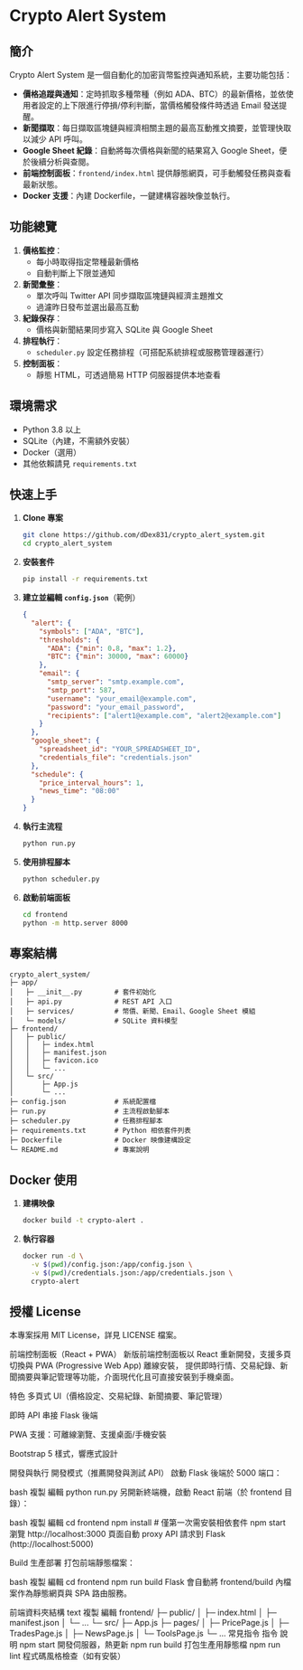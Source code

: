 # Crypto Alert System

## 簡介
Crypto Alert System 是一個自動化的加密貨幣監控與通知系統，主要功能包括：

- **價格追蹤與通知**：定時抓取多種幣種（例如 ADA、BTC）的最新價格，並依使用者設定的上下限進行停損/停利判斷，當價格觸發條件時透過 Email 發送提醒。
- **新聞擷取**：每日擷取區塊鏈與經濟相關主題的最高互動推文摘要，並管理快取以減少 API 呼叫。
- **Google Sheet 紀錄**：自動將每次價格與新聞的結果寫入 Google Sheet，便於後續分析與查閱。
- **前端控制面板**：`frontend/index.html` 提供靜態網頁，可手動觸發任務與查看最新狀態。
- **Docker 支援**：內建 Dockerfile，一鍵建構容器映像並執行。

## 功能總覽
1. **價格監控**：
   - 每小時取得指定幣種最新價格
   - 自動判斷上下限並通知
2. **新聞彙整**：
   - 單次呼叫 Twitter API 同步擷取區塊鏈與經濟主題推文
   - 過濾昨日發布並選出最高互動
3. **紀錄保存**：
   - 價格與新聞結果同步寫入 SQLite 與 Google Sheet
4. **排程執行**：
   - `scheduler.py` 設定任務排程（可搭配系統排程或服務管理器運行）
5. **控制面板**：
   - 靜態 HTML，可透過簡易 HTTP 伺服器提供本地查看

## 環境需求
- Python 3.8 以上
- SQLite（內建，不需額外安裝）
- Docker（選用）
- 其他依賴請見 `requirements.txt`

## 快速上手
1. **Clone 專案**
   ```bash
   git clone https://github.com/dDex831/crypto_alert_system.git
   cd crypto_alert_system
   ```
2. **安裝套件**
   ```bash
   pip install -r requirements.txt
   ```
3. **建立並編輯 `config.json`**（範例）
   ```json
   {
     "alert": {
       "symbols": ["ADA", "BTC"],
       "thresholds": {
         "ADA": {"min": 0.8, "max": 1.2},
         "BTC": {"min": 30000, "max": 60000}
       },
       "email": {
         "smtp_server": "smtp.example.com",
         "smtp_port": 587,
         "username": "your_email@example.com",
         "password": "your_email_password",
         "recipients": ["alert1@example.com", "alert2@example.com"]
       }
     },
     "google_sheet": {
       "spreadsheet_id": "YOUR_SPREADSHEET_ID",
       "credentials_file": "credentials.json"
     },
     "schedule": {
       "price_interval_hours": 1,
       "news_time": "08:00"
     }
   }
   ```
4. **執行主流程**
   ```bash
   python run.py
   ```
5. **使用排程腳本**
   ```bash
   python scheduler.py
   ```
6. **啟動前端面板**
   ```bash
   cd frontend
   python -m http.server 8000
   ```

## 專案結構
```text
crypto_alert_system/
├─ app/
│   ├─ __init__.py        # 套件初始化
│   ├─ api.py             # REST API 入口
│   ├─ services/          # 幣價、新聞、Email、Google Sheet 模組
│   └─ models/            # SQLite 資料模型
├─ frontend/
│   ├─ public/
│   │   ├─ index.html
│   │   ├─ manifest.json
│   │   ├─ favicon.ico
│   │   └─ ...
│   └─ src/
│       ├─ App.js
│       └─ ...
├─ config.json            # 系統配置檔
├─ run.py                 # 主流程啟動腳本
├─ scheduler.py           # 任務排程腳本
├─ requirements.txt       # Python 相依套件列表
├─ Dockerfile             # Docker 映像建構設定
└─ README.md              # 專案說明
```

## Docker 使用
1. **建構映像**
   ```bash
   docker build -t crypto-alert .
   ```
2. **執行容器**
   ```bash
   docker run -d \
     -v $(pwd)/config.json:/app/config.json \
     -v $(pwd)/credentials.json:/app/credentials.json \
     crypto-alert
   ```

## 授權 License
本專案採用 MIT License，詳見 LICENSE 檔案。


前端控制面板（React + PWA）
新版前端控制面板以 React 重新開發，支援多頁切換與 PWA (Progressive Web App) 離線安裝，
提供即時行情、交易紀錄、新聞摘要與筆記管理等功能，介面現代化且可直接安裝到手機桌面。

特色
多頁式 UI（價格設定、交易紀錄、新聞摘要、筆記管理）

即時 API 串接 Flask 後端

PWA 支援：可離線瀏覽、支援桌面/手機安裝

Bootstrap 5 樣式，響應式設計

開發與執行
開發模式（推薦開發與測試 API）
啟動 Flask 後端於 5000 端口：

bash
複製
編輯
python run.py
另開新終端機，啟動 React 前端（於 frontend 目錄）：

bash
複製
編輯
cd frontend
npm install   # 僅第一次需安裝相依套件
npm start
瀏覽 http://localhost:3000
頁面自動 proxy API 請求到 Flask (http://localhost:5000)

Build 生產部署
打包前端靜態檔案：

bash
複製
編輯
cd frontend
npm run build
Flask 會自動將 frontend/build 內檔案作為靜態網頁與 SPA 路由服務。

前端資料夾結構
text
複製
編輯
frontend/
├─ public/
│   ├─ index.html
│   ├─ manifest.json
│   └─ ...
└─ src/
    ├─ App.js
    ├─ pages/
    │   ├─ PricePage.js
    │   ├─ TradesPage.js
    │   ├─ NewsPage.js
    │   └─ ToolsPage.js
    └─ ...
常見指令
指令	說明
npm start	開發伺服器，熱更新
npm run build	打包生產用靜態檔
npm run lint	程式碼風格檢查（如有安裝）
